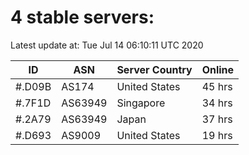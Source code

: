# 4 stable servers:

Latest update at: Tue Jul 14 06:10:11 UTC 2020

| ID | ASN | Server Country | Online |
| -- | --- | -------------- | ------ |
| #.D09B | AS174 | United States | 45 hrs |
| #.7F1D | AS63949 | Singapore | 34 hrs |
| #.2A79 | AS63949 | Japan | 37 hrs |
| #.D693 | AS9009 | United States | 19 hrs |

